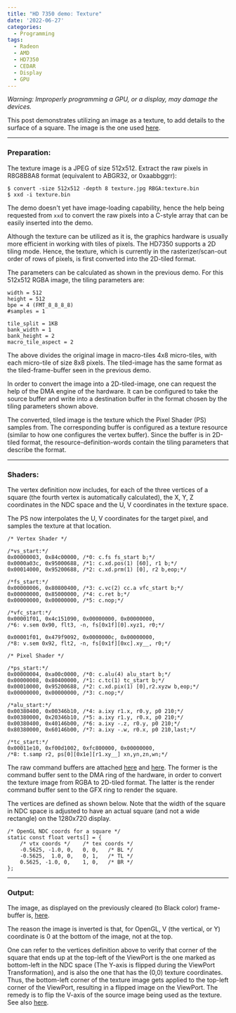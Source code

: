 ```yaml
---
title: "HD 7350 demo: Texture"
date: '2022-06-27'
categories:
  - Programming
tags:
  - Radeon
  - AMD
  - HD7350
  - CEDAR
  - Display
  - GPU
---
```


*Warning: Improperly programming a GPU, or a display, may damage the devices.*

This post demonstrates utilizing an image as a texture, to add details to the
surface of a square. The image is the one used
[here](https://vulkan-tutorial.com/Texture_mapping/Images).

---

### **Preparation:**

The texture image is a JPEG of size 512x512. Extract the raw pixels in R8G8B8A8
format (equivalent to ABGR32, or 0xaabbggrr):

```
$ convert -size 512x512 -depth 8 texture.jpg RBGA:texture.bin
$ xxd -i texture.bin
```

The demo doesn't yet have image-loading capability, hence the help being
requested from `xxd` to convert the raw pixels into a C-style array that can be
easily inserted into the demo.

Although the texture can be utilized as it is, the graphics hardware is usually
more efficient in working with tiles of pixels. The HD7350 supports a 2D tiling
mode. Hence, the texture, which is currently in the rasterizer/scan-out order
of rows of pixels, is first converted into the 2D-tiled format.

The parameters can be calculated as shown in the previous demo. For this
512x512 RGBA image, the tiling parameters are:

```
width = 512
height = 512
bpe = 4 (FMT_8_8_8_8)
#samples = 1

tile_split = 1KB
bank_width = 1
bank_height = 2
macro_tile_aspect = 2
```

The above divides the original image in macro-tiles 4x8 micro-tiles, with each
micro-tile of size 8x8 pixels. The tiled-image has the same format as the
tiled-frame-buffer seen in the previous demo.

In order to convert the image into a 2D-tiled-image, one can request the help
of the DMA engine of the hardware. It can be configured to take the source
buffer and write into a destination buffer in the format chosen by the tiling
parameters shown above.

The converted, tiled image is the texture which the Pixel Shader (PS) samples
from. The corresponding buffer is configured as a texture resource (similar to
how one configures the vertex buffer). Since the buffer is in 2D-tiled format,
the resource-definition-words contain the tiling parameters that describe the
format.

---

### **Shaders:**

The vertex definition now includes, for each of the three vertices of a square
(the fourth vertex is automatically calculated), the X, Y, Z coordinates in the
NDC space and the U, V coordinates in the texture space.

The PS now interpolates the U, V coordinates for the target pixel, and samples
the texture at that location.

```
/* Vertex Shader */

/*vs_start:*/
0x00000003, 0x84c00000, /*0: c.fs fs_start b;*/
0x0000a03c, 0x95000688, /*1: c.xd.pos(1) [60], r1 b;*/
0x00014000, 0x95200688, /*2: c.xd.prm(1) [0], r2 b,eop;*/

/*fs_start:*/
0x00000006, 0x80800400, /*3: c.vc(2) cc.a vfc_start b;*/
0x00000000, 0x85000000, /*4: c.ret b;*/
0x00000000, 0x00000000, /*5: c.nop;*/

/*vfc_start:*/
0x00001f01, 0x4c151090, 0x00000000, 0x00000000,
/*6: v.sem 0x90, flt3, -n, fs[0x1f][0].xyz1, r0;*/

0x00001f01, 0x479f9092, 0x0000000c, 0x00000000,
/*8: v.sem 0x92, flt2, -n, fs[0x1f][0xc].xy__, r0;*/
```

```
/* Pixel Shader */

/*ps_start:*/
0x00000004, 0xa00c0000, /*0: c.alu(4) alu_start b;*/
0x00000008, 0x80400000, /*1: c.tc(1) tc_start b;*/
0x00010000, 0x95200688, /*2: c.xd.pix(1) [0],r2.xyzw b,eop;*/
0x00000000, 0x00000000, /*3: c.nop;*/

/*alu_start:*/
0x00380400, 0x00346b10, /*4: a.ixy r1.x, r0.y, p0 210;*/
0x00380000, 0x20346b10, /*5: a.ixy r1.y, r0.x, p0 210;*/
0x00380400, 0x40146b00, /*6: a.ixy -.z, r0.y, p0 210;*/
0x80380000, 0x60146b00, /*7: a.ixy -.w, r0.x, p0 210,last;*/

/*tc_start:*/
0x00011e10, 0xf00d1002, 0xfc800000, 0x00000000,
/*8: t.samp r2, ps[0][0x1e][r1.xy__] xn,yn,zn,wn;*/
```

The raw command buffers are attached
[here](/wip/data/eg.cmds.1.bin)
and
[here](/wip/data/eg.cmds.2.bin).
The former is the command buffer sent to the DMA ring of the hardware,
in order to convert the texture image from RGBA to 2D-tiled format.
The latter is the render command buffer sent to the GFX ring to render the
square.

The vertices are defined as shown below. Note that the width of the square in
NDC space is adjusted to have an actual square (and not a wide rectangle) on
the 1280x720 display.

```
/* OpenGL NDC coords for a square */
static const float verts[] = {
	/* vtx coords */	/* tex coords */
	-0.5625, -1.0, 0,	0, 0,	/* BL */
	-0.5625,  1.0, 0,	0, 1,	/* TL */
	0.5625, -1.0, 0,	1, 0,	/* BR */
};
```
---

### **Output:**

The image, as displayed on the previously cleared (to Black color) frame-buffer
is, [here](/wip/images/eg.8.png).

The reason the image is inverted is that, for OpenGL, V (the vertical, or Y)
coordinate is 0 at the bottom of the image, not at the top.

One can refer to the vertices definition above to verify that corner of the
square that ends up at the top-left of the ViewPort is the one marked as
bottom-left in the NDC space (The Y-axis is flipped during the ViewPort
Transformation), and is also the one that has the (0,0) texture coordinates.
Thus,
the bottom-left corner of the texture image gets applied to the top-left corner
of the ViewPort, resulting in a flipped image on the ViewPort.
The remedy is to flip the V-axis of the source image being used as the texture.
See also [here](https://learnopengl.com/Getting-started/Textures).
